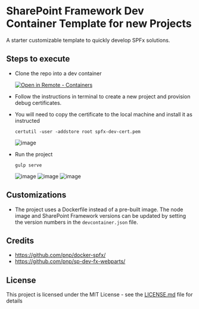 # SharePoint Framework Dev Container Template for new Projects

A starter customizable template to quickly develop SPFx solutions. 

## Steps to execute
* Clone the repo into a dev container

   [![Open in Remote - Containers](https://img.shields.io/static/v1?style=for-the-badge&label=Remote%20-%20Containers&message=Open&color=blue&logo=visualstudiocode)](https://vscode.dev/redirect?url=vscode://ms-vscode-remote.remote-containers/cloneInVolume?url=https://github.com/shajumohamed/spfxdevcon)

* Follow the instructions in terminal to create a new project and provision debug certificates.


* You will need to copy the certificate to the local machine and install it as instructed
  ```
  certutil -user -addstore root spfx-dev-cert.pem
  ```
  ![image](https://github.com/shajumohamed/spfxdevcon/assets/2860546/86cbbbb4-1701-4ba6-b730-b4e8e46bcb6b)

* Run the project
  ```
  gulp serve
  ```
  ![image](https://github.com/shajumohamed/spfxdevcon/assets/2860546/277c9bf8-694f-4239-aa44-cd21f2688eb3)
  ![image](https://github.com/shajumohamed/spfxdevcon/assets/2860546/e23538ef-8908-4815-a7f4-392076d59a84)
  ![image](https://github.com/shajumohamed/spfxdevcon/assets/2860546/b2895880-f8bb-4e10-a2a7-d880946ba575)

## Customizations
* The project uses a Dockerfile instead of a pre-built image. The node image and SharePoint Framework versions can be updated by setting the version numbers in the `devcontainer.json` file.

## Credits 

* https://github.com/pnp/docker-spfx/
* https://github.com/pnp/sp-dev-fx-webparts/

## License

This project is licensed under the MIT License - see the [LICENSE.md](LICENSE.md) file for details